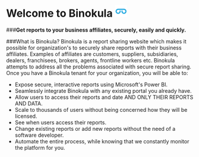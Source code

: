 # Welcome to Binokula ![](./images/favicon.PNG)

###**Get reports to your business affiliates, securely, easily and quickly.**

###What is Binokula?
Binokula is a report sharing website which makes it possible for organization's to securely share reports with their business affiliates. Examples of affiliates are customers, suppliers, subsidiaries, dealers, franchisees, brokers, agents, frontline workers etc. Binokula attempts to address all the problems associated with secure report sharing. Once you have a Binokula tenant for your organization, you will be able to:

* Expose secure, interactive reports using Microsoft's Power BI.
* Seamlessly integrate Binokula with any existing portal you already have.
* Allow users to access their reports and date AND ONLY THEIR REPORTS AND DATA.
* Scale to thousands of users without being concerned how they will be licensed.
* See when users access their reports.
* Change existing reports or add new reports without the need of a software developer.
* Automate the entire process, while knowing that we constantly monitor the platform for you.